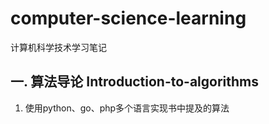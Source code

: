 # computer-science-learning
计算机科学技术学习笔记

## 一. 算法导论 Introduction-to-algorithms

1. 使用python、go、php多个语言实现书中提及的算法

